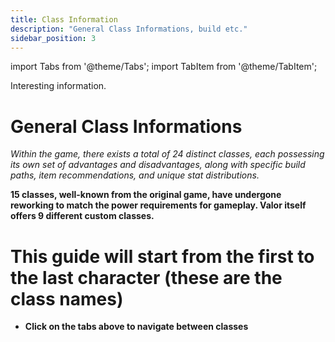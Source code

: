 ```yaml
---
title: Class Information
description: "General Class Informations, build etc."
sidebar_position: 3
---
```


import Tabs from '@theme/Tabs';
import TabItem from '@theme/TabItem';


Interesting information.


<Tabs>
  <TabItem value="General Class Informations" label="General Class Informations" default>

# General Class Informations


<i>Within the game, there exists a total of 24 distinct classes, each possessing its own set of advantages and disadvantages, along with specific build paths, item recommendations, and unique stat distributions.</i>



**15 classes, well-known from the original game, have undergone reworking to match the power requirements for gameplay. Valor itself offers 9 different custom classes.**


# This guide will start from the first to the last character (these are the class names)

- **Click on the tabs above to navigate between classes**

  </TabItem>
   <TabItem value="Rogue" label="Rogue">
